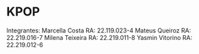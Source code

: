 # KPOP
Integrantes:
Marcella Costa    RA: 22.119.023-4 
Mateus Queiroz    RA: 22.219.016-7
Milena Teixeira   RA: 22.219.011-8
Yasmin Vitorino   RA: 22.219.012-6
